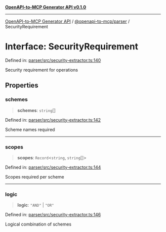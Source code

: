 [**OpenAPI-to-MCP Generator API v0.1.0**](../../../README.md)

***

[OpenAPI-to-MCP Generator API](../../../modules.md) / [@openapi-to-mcp/parser](../README.md) / SecurityRequirement

# Interface: SecurityRequirement

Defined in: [parser/src/security-extractor.ts:140](https://github.com/salacoste/openapi-mcp-generator/blob/fda5c6400a831cddbad9eacd652e11b2f7410b22/packages/parser/src/security-extractor.ts#L140)

Security requirement for operations

## Properties

### schemes

> **schemes**: `string`[]

Defined in: [parser/src/security-extractor.ts:142](https://github.com/salacoste/openapi-mcp-generator/blob/fda5c6400a831cddbad9eacd652e11b2f7410b22/packages/parser/src/security-extractor.ts#L142)

Scheme names required

***

### scopes

> **scopes**: `Record`\<`string`, `string`[]\>

Defined in: [parser/src/security-extractor.ts:144](https://github.com/salacoste/openapi-mcp-generator/blob/fda5c6400a831cddbad9eacd652e11b2f7410b22/packages/parser/src/security-extractor.ts#L144)

Scopes required per scheme

***

### logic

> **logic**: `"AND"` \| `"OR"`

Defined in: [parser/src/security-extractor.ts:146](https://github.com/salacoste/openapi-mcp-generator/blob/fda5c6400a831cddbad9eacd652e11b2f7410b22/packages/parser/src/security-extractor.ts#L146)

Logical combination of schemes
